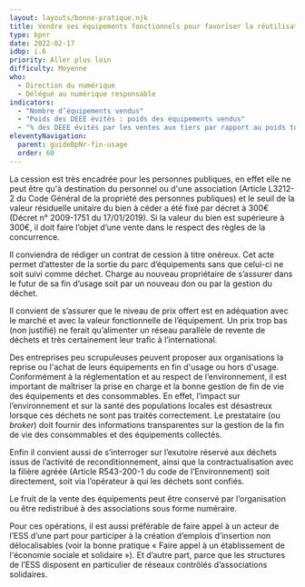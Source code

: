 ```yaml
---
layout: layouts/bonne-pratique.njk
title: Vendre ses équipements fonctionnels pour favoriser la réutilisation
type: bpnr
date: 2022-02-17
idbp: i.6
priority: Aller plus loin
difficulty: Moyenne
who:
  - Direction du numérique
  - Délégué au numérique responsable
indicators:
  - "Nombre d’équipements vendus"
  - "Poids des DEEE évités : poids des équipements vendus"
  - "% des DEEE évités par les ventes aux tiers par rapport au poids total des DEEE générés"
eleventyNavigation:
  parent: guideBpNr-fin-usage
  order: 60
---
```


La cession est très encadrée pour les personnes publiques, en effet elle ne peut être qu'à destination du personnel ou d'une association (Article L3212-2 du Code Général de la propriété des personnes publiques) et le seuil de la valeur résiduelle unitaire du bien à céder a été fixé par décret à 300€ (Décret n° 2009-1751 du 17/01/2019). Si la valeur du bien est supérieure à 300€, il doit faire l’objet d’une vente dans le respect des règles de la concurrence. 

Il conviendra de rédiger un contrat de cession à titre onéreux. Cet acte permet d’attester de la sortie du parc d’équipements sans que celui-ci ne soit suivi comme déchet. Charge au nouveau propriétaire de s’assurer dans le futur de sa fin d’usage soit par un nouveau don ou par la gestion du déchet.

Il convient de s’assurer que le niveau de prix offert est en adéquation avec le marché et avec la valeur fonctionnelle de l’équipement. Un prix trop bas (non justifié) ne ferait qu’alimenter un réseau parallèle de revente de déchets et très certainement leur trafic à l’international.

Des entreprises peu scrupuleuses peuvent proposer aux organisations la reprise ou l'achat de leurs équipements en fin d'usage ou hors d'usage. Conformément à la réglementation et au respect de l’environnement, il est important de maîtriser la prise en charge et la bonne gestion de fin de vie des équipements et des consommables. En effet, l’impact sur l’environnement et sur la santé des populations locales est désastreux lorsque ces déchets ne sont pas traités correctement. Le prestataire (ou *broker*) doit fournir des informations transparentes sur la gestion de la fin de vie des consommables et des équipements collectés.

Enfin il convient aussi de s’interroger sur l’exutoire réservé aux déchets issus de l’activité de reconditionnement, ainsi que la contractualisation avec la filière agréée (Article R543-200-1 du code de l’Environnement) soit directement, soit via l’opérateur à qui les déchets sont confiés.

Le fruit de la vente des équipements peut être conservé par l’organisation ou être redistribué à des associations sous forme numéraire.

Pour ces opérations, il est aussi préférable de faire appel à un acteur de l’ESS d’une part pour participer à la création d’emplois d’insertion non délocalisables (voir  la bonne pratique « Faire appel à un établissement de l'économie sociale et solidaire »). Et d’autre part, parce que les structures de l’ESS disposent en particulier de réseaux contrôlés d’associations solidaires.
